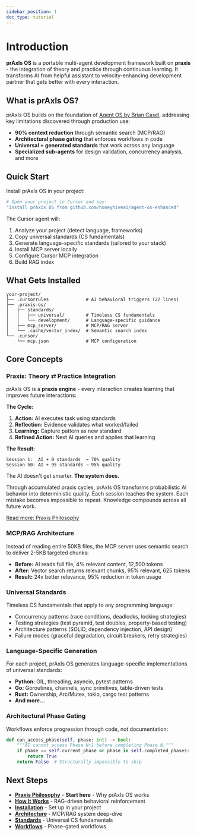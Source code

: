 ```yaml
---
sidebar_position: 1
doc_type: tutorial
---
```


# Introduction

**prAxIs OS** is a portable multi-agent development framework built on **praxis** - the integration of theory and practice through continuous learning. It transforms AI from helpful assistant to velocity-enhancing development partner that gets better with every interaction.

## What is prAxIs OS?

prAxIs OS builds on the foundation of [Agent OS by Brian Casel](https://buildermethods.com/agent-os), addressing key limitations discovered through production use:

- **90% context reduction** through semantic search (MCP/RAG)
- **Architectural phase gating** that enforces workflows in code
- **Universal + generated standards** that work across any language
- **Specialized sub-agents** for design validation, concurrency analysis, and more

## Quick Start

Install prAxIs OS in your project:

```bash
# Open your project in Cursor and say:
"Install prAxIs OS from github.com/honeyhiveai/agent-os-enhanced"
```

The Cursor agent will:
1. Analyze your project (detect language, frameworks)
2. Copy universal standards (CS fundamentals)
3. Generate language-specific standards (tailored to your stack)
4. Install MCP server locally
5. Configure Cursor MCP integration
6. Build RAG index

## What Gets Installed

```
your-project/
├── .cursorrules              # AI behavioral triggers (27 lines)
├── .praxis-os/
│   ├── standards/
│   │   ├── universal/        # Timeless CS fundamentals
│   │   └── development/      # Language-specific guidance
│   ├── mcp_server/           # MCP/RAG server
│   └── .cache/vector_index/  # Semantic search index
└── .cursor/
    └── mcp.json              # MCP configuration
```

## Core Concepts

### Praxis: Theory ⇄ Practice Integration

prAxIs OS is a **praxis engine** - every interaction creates learning that improves future interactions:

**The Cycle:**
1. **Action:** AI executes task using standards
2. **Reflection:** Evidence validates what worked/failed  
3. **Learning:** Capture pattern as new standard
4. **Refined Action:** Next AI queries and applies that learning

**The Result:**

```
Session 1:  AI + 0 standards  → 70% quality
Session 50: AI + 95 standards → 95% quality
```

The AI doesn't get smarter. **The system does.**

Through accumulated praxis cycles, prAxIs OS transforms probabilistic AI behavior into deterministic quality. Each session teaches the system. Each mistake becomes impossible to repeat. Knowledge compounds across all future work.

[Read more: Praxis Philosophy](../explanation/praxis)

### MCP/RAG Architecture

Instead of reading entire 50KB files, the MCP server uses semantic search to deliver 2-5KB targeted chunks:

- **Before:** AI reads full file, 4% relevant content, 12,500 tokens
- **After:** Vector search returns relevant chunks, 95% relevant, 625 tokens
- **Result:** 24x better relevance, 95% reduction in token usage

### Universal Standards

Timeless CS fundamentals that apply to any programming language:

- Concurrency patterns (race conditions, deadlocks, locking strategies)
- Testing strategies (test pyramid, test doubles, property-based testing)
- Architecture patterns (SOLID, dependency injection, API design)
- Failure modes (graceful degradation, circuit breakers, retry strategies)

### Language-Specific Generation

For each project, prAxIs OS generates language-specific implementations of universal standards:

- **Python:** GIL, threading, asyncio, pytest patterns
- **Go:** Goroutines, channels, sync primitives, table-driven tests
- **Rust:** Ownership, Arc/Mutex, tokio, cargo test patterns
- **And more...**

### Architectural Phase Gating

Workflows enforce progression through code, not documentation:

```python
def can_access_phase(self, phase: int) -> bool:
    """AI cannot access Phase N+1 before completing Phase N."""
    if phase == self.current_phase or phase in self.completed_phases:
        return True
    return False  # Structurally impossible to skip
```

## Next Steps

- **[Praxis Philosophy](../explanation/praxis)** - **Start here** - Why prAxIs OS works
- **[How It Works](../explanation/how-it-works)** - RAG-driven behavioral reinforcement
- **[Installation](./installation)** - Set up in your project
- **[Architecture](../explanation/architecture)** - MCP/RAG system deep-dive
- **[Standards](../reference/standards)** - Universal CS fundamentals
- **[Workflows](../reference/workflows)** - Phase-gated workflows
